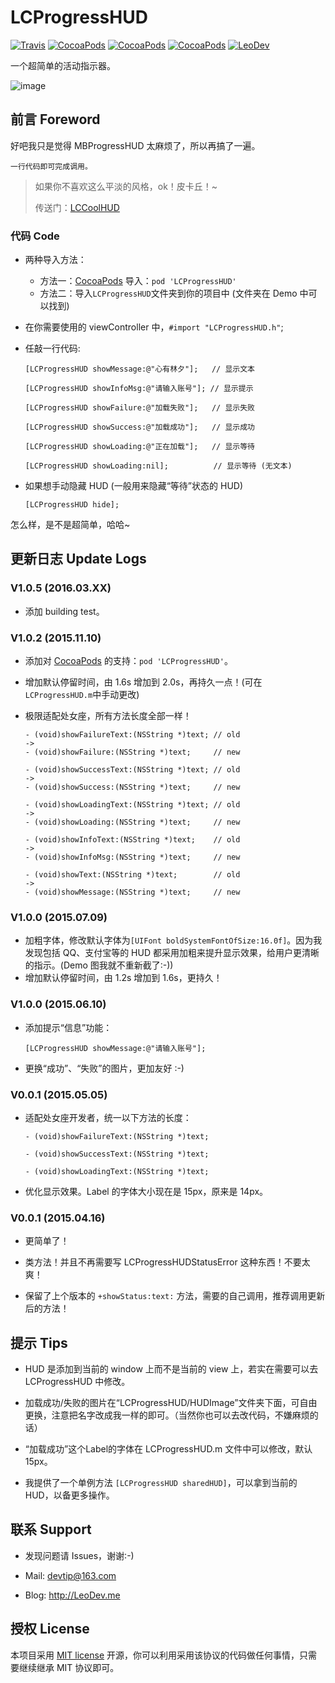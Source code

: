 # LCProgressHUD

[![Travis](https://img.shields.io/travis/LeoiOS/LCProgressHUD.svg?style=flat)](https://travis-ci.org/LeoiOS/LCProgressHUD)
[![CocoaPods](https://img.shields.io/cocoapods/v/LCProgressHUD.svg)](http://cocoadocs.org/docsets/LCProgressHUD)
[![CocoaPods](https://img.shields.io/cocoapods/l/LCProgressHUD.svg)](https://raw.githubusercontent.com/LeoiOS/LCProgressHUD/master/LICENSE)
[![CocoaPods](https://img.shields.io/cocoapods/p/LCProgressHUD.svg)](http://cocoadocs.org/docsets/LCProgressHUD)
[![LeoDev](https://img.shields.io/badge/blog-LeoDev.me-brightgreen.svg)](http://leodev.me)

一个超简单的活动指示器。

![image](https://github.com/LeoiOS/LCProgressHUD/blob/master/HUDemo.gif)


## 前言 Foreword

好吧我只是觉得 MBProgressHUD 太麻烦了，所以再搞了一遍。

```
一行代码即可完成调用。
```

> 如果你不喜欢这么平淡的风格，ok！皮卡丘！~
>
> 传送门：[LCCoolHUD](https://github.com/LeoiOS/LCCoolHUD)



### 代码 Code

* 两种导入方法：
  - 方法一：[CocoaPods](https://cocoapods.org/) 导入：`pod 'LCProgressHUD'`
  - 方法二：导入`LCProgressHUD`文件夹到你的项目中 (文件夹在 Demo 中可以找到)

* 在你需要使用的 viewController 中，`#import "LCProgressHUD.h"`;

* 任敲一行代码:

  ```objc
  [LCProgressHUD showMessage:@"心有林夕"];   // 显示文本

  [LCProgressHUD showInfoMsg:@"请输入账号"]; // 显示提示

  [LCProgressHUD showFailure:@"加载失败"];   // 显示失败

  [LCProgressHUD showSuccess:@"加载成功"];   // 显示成功

  [LCProgressHUD showLoading:@"正在加载"];   // 显示等待

  [LCProgressHUD showLoading:nil];          // 显示等待 (无文本)
  ```

* 如果想手动隐藏 HUD (一般用来隐藏“等待”状态的 HUD)

  ```objc
  [LCProgressHUD hide];
  ```

怎么样，是不是超简单，哈哈~



## 更新日志 Update Logs


### V1.0.5 (2016.03.XX)

* 添加 building test。


### V1.0.2 (2015.11.10)

* 添加对 [CocoaPods](https://cocoapods.org/) 的支持：`pod 'LCProgressHUD'`。
* 增加默认停留时间，由 1.6s 增加到 2.0s，再持久一点！(可在`LCProgressHUD.m`中手动更改)
* 极限适配处女座，所有方法长度全部一样！

  ```objc
  - (void)showFailureText:(NSString *)text; // old
  ->
  - (void)showFailure:(NSString *)text;     // new

  - (void)showSuccessText:(NSString *)text; // old
  ->
  - (void)showSuccess:(NSString *)text;     // new

  - (void)showLoadingText:(NSString *)text; // old
  ->
  - (void)showLoading:(NSString *)text;     // new

  - (void)showInfoText:(NSString *)text;    // old
  ->
  - (void)showInfoMsg:(NSString *)text;     // new

  - (void)showText:(NSString *)text;        // old
  ->
  - (void)showMessage:(NSString *)text;     // new
  ```


### V1.0.0 (2015.07.09)

* 加粗字体，修改默认字体为`[UIFont boldSystemFontOfSize:16.0f]`。因为我发现包括 QQ、支付宝等的 HUD 都采用加粗来提升显示效果，给用户更清晰的指示。(Demo 图我就不重新截了:-))
* 增加默认停留时间，由 1.2s 增加到 1.6s，更持久！


### V1.0.0 (2015.06.10)

* 添加提示“信息”功能：

  ````objc
  [LCProgressHUD showMessage:@"请输入账号"];
  ````

* 更换“成功”、“失败”的图片，更加友好 :-)


### V0.0.1 (2015.05.05)

* 适配处女座开发者，统一以下方法的长度：

  ```objc
  - (void)showFailureText:(NSString *)text;

  - (void)showSuccessText:(NSString *)text;

  - (void)showLoadingText:(NSString *)text;
  ```

* 优化显示效果。Label 的字体大小现在是 15px，原来是 14px。


### V0.0.1 (2015.04.16)

* 更简单了！

* 类方法！并且不再需要写 LCProgressHUDStatusError 这种东西！不要太爽！

* 保留了上个版本的 `+showStatus:text:` 方法，需要的自己调用，推荐调用更新后的方法！



## 提示 Tips

* HUD 是添加到当前的 window 上而不是当前的 view 上，若实在需要可以去 LCProgressHUD 中修改。

* 加载成功/失败的图片在“LCProgressHUD/HUDImage”文件夹下面，可自由更换，注意把名字改成我一样的即可。（当然你也可以去改代码，不嫌麻烦的话）

* “加载成功”这个Label的字体在 LCProgressHUD.m 文件中可以修改，默认 15px。

* 我提供了一个单例方法 `[LCProgressHUD sharedHUD]`，可以拿到当前的 HUD，以备更多操作。



## 联系 Support

* 发现问题请 Issues，谢谢:-)

* Mail: devtip@163.com

* Blog: http://LeoDev.me


## 授权 License
本项目采用 [MIT license](http://opensource.org/licenses/MIT) 开源，你可以利用采用该协议的代码做任何事情，只需要继续继承 MIT 协议即可。
